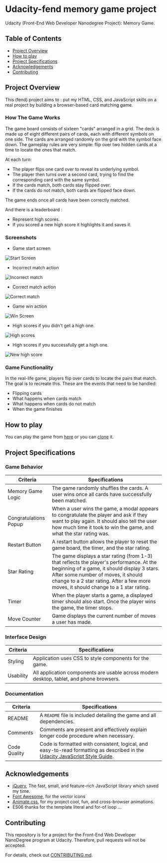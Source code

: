 # Udacity-fend memory game project

Udacity (Front-End Web Developer Nanodegree Project): Memory Game.

## Table of Contents

* [Project Overview](#project-overview)
* [How to play](#How-to-play)
* [Project Specifications](#project-specifications)
* [Acknowledgements](#acknowledgements)
* [Contributing](#contributing)

## Project Overview

This (fend) project aims to :
put my HTML, CSS, and JavaScript skills on a real project
by building a browser-based card matching game.

### How The Game Works

The game board consists of sixteen "cards" arranged in a grid. The deck is made up of eight different pairs of cards, each with different symbols on one side. The cards are arranged randomly on the grid with the symbol face down. The gameplay rules are very simple: flip over two hidden cards at a time to locate the ones that match.

At each turn:
-   The player flips one card over to reveal its underlying symbol.
-   The player then turns over a second card, trying to find the corresponding card with the same symbol.
-   If the cards match, both cards stay flipped over.
-   If the cards do not match, both cards are flipped face down.

The game ends once all cards have been correctly matched.

And there is a leaderboard :
-   Represent high scores.
-   If you scored a new high score it highlights it and saves it.

### Screenshots

-   Game start screen

![Start Screen](screenshots/game-start.png "start screen")

-   Incorrect match action

![Incorrect match](screenshots/incorrect-match.png "incorrect match")

-   Correct match action

![Correct match](screenshots/correct-match.png "correct match")

-   Game win action

![Win Screen](screenshots/game-win.png "game win")

-   High scores if you didn't get a high one.

![High scores](screenshots/high-scores.png "High scores")

-   High scores if you successfully get a high one.

![New high score](screenshots/new-high-score.png "New high score")

### Game Functionality

In the real-life game, players flip over cards to locate the pairs that match. The goal is to recreate this. These are the events that need to be handled:
-   Flipping cards
-   What happens when cards match
-   What happens when cards do not match
-   When the game finishes

## How to play

You can play the game from [here](https://magdi-mohammed.github.io/udacity-fend-project-memory-game/)
or you can [clone](https://github.com/magdi-mohammed/udacity-fend-project-memory-game) it.

## Project Specifications

### Game Behavior

| Criteria              | Specifications    |
| --------------------- | ----------------- |
| Memory Game Logic     | The game randomly shuffles the cards. A user wins once all cards have successfully been matched. |
| Congratulations Popup | When a user wins the game, a modal appears to congratulate the player and ask if they want to play again. It should also tell the user how much time it took to win the game, and what the star rating was. |
| Restart Button        | A restart button allows the player to reset the game board, the timer, and the star rating. |
| Star Rating           | The game displays a star rating (from 1-3) that reflects the player's performance. At the beginning of a game, it should display 3 stars. After some number of moves, it should change to a 2 star rating. After a few more moves, it should change to a 1 star rating. |
| Timer                 | When the player starts a game, a displayed timer should also start. Once the player wins the game, the timer stops. |
| Move Counter          | Game displays the current number of moves a user has made. |

### Interface Design

| Criteria              | Specifications    |
| --------------------- | ----------------- |
| Styling               | Application uses CSS to style components for the game. |
| Usability             | All application components are usable across modern desktop, tablet, and phone browsers. |

### Documentation

| Criteria              | Specifications    |
| --------------------- | ----------------- |
| README                | A `README` file is included detailing the game and all dependencies. |
| Comments              | Comments are present and effectively explain longer code procedure when necessary. |
| Code Quality          | Code is formatted with consistent, logical, and easy-to-read formatting as described in the [Udacity JavaScript Style Guide](http://udacity.github.io/frontend-nanodegree-styleguide/javascript.html). |

## Acknowledgements

-   [jQuery](https://jquery.com), The fast, small, and feature-rich JavaScript library which saved my time.
-   [Font Awesome](https://fontawesome.com/), for the vector icons
-   [Animate.css](https://github.com/daneden/animate.css), for my project cool, fun, and cross-browser animations.
-   ES06 thanks for the template literal and for-of loop ...

## Contributing

This repository is for a project for the Front-End Web Developer NanoDegree program at Udacity. Therefore, pull requests will not be accepted.

For details, check out [CONTRIBUTING.md](CONTRIBUTING.md).
